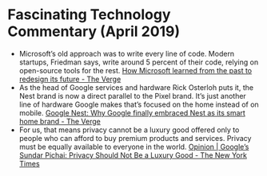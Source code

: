 # Fascinating Technology Commentary (April 2019)

* Microsoft’s old approach was to write every line of code. Modern startups, Friedman says, write around 5 percent of their code, relying on open-source tools for the rest. [How Microsoft learned from the past to redesign its future - The Verge](https://www.theverge.com/2019/4/29/18515776/microsoft-design-open-fluent-prototypes-history)
* As the head of Google services and hardware Rick Osterloh puts it, the Nest brand is now a direct parallel to the Pixel brand. It’s just another line of hardware Google makes that’s focused on the home instead of on mobile. [Google Nest: Why Google finally embraced Nest as its smart home brand - The Verge](https://www.theverge.com/2019/5/7/18530609/google-nest-smart-home-brand-merging-hub-max-rebrand-io-2019)
* For us, that means privacy cannot be a luxury good offered only to people who can afford to buy premium products and services. Privacy must be equally available to everyone in the world. [Opinion | Google’s Sundar Pichai: Privacy Should Not Be a Luxury Good - The New York Times](https://www.nytimes.com/2019/05/07/opinion/google-sundar-pichai-privacy.html)